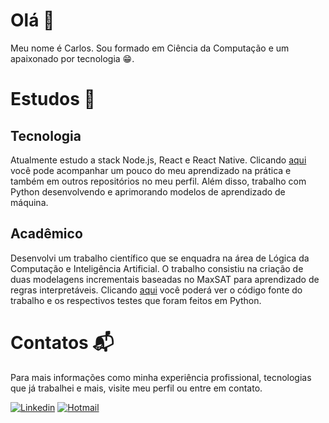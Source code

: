 # Olá  :wave:
Meu nome é Carlos. Sou formado em Ciência da Computação e um apaixonado por tecnologia 😁.

# Estudos :book:
## Tecnologia
Atualmente estudo a stack Node.js, React e React Native. Clicando [aqui](https://github.com/cacajr/Estudando-Stack) você pode acompanhar um pouco do meu aprendizado na prática e também em outros repositórios no meu perfil. Além disso, trabalho com Python desenvolvendo e aprimorando modelos de aprendizado de máquina.

## Acadêmico
Desenvolvi um trabalho científico que se enquadra na área de Lógica da Computação e Inteligência Artificial. O trabalho consistiu na criação de duas modelagens incrementais baseadas no MaxSAT para aprendizado de regras interpretáveis. Clicando [aqui](https://github.com/cacajr/Abordagens-Para-Aprendizado-de-Regras-de-Classificacao-Interpretavel) você poderá ver o código fonte do trabalho e os respectivos testes que foram feitos em Python.

# Contatos :mailbox_with_mail:
Para mais informações como minha experiência profissional, tecnologias que já trabalhei e mais, visite meu perfil ou entre em contato.

[![Linkedin](https://img.shields.io/badge/-Carlos%20Júnior-0077b5?style=flat&logo=Linkedin&logoColor=white&link=https://https://www.linkedin.com/in/carlos-j%C3%BAnior-b6318a193/)](https://www.linkedin.com/in/carlos-j%C3%BAnior-b6318a193/) [![Hotmail](https://img.shields.io/badge/-realcarlos7@hotmail.com-0078d4?style=flat&logo=Microsoft%20Outlook&logoColor=white&link=mailto:realcarlos7@hotmail.com)](mailto:realcarlos7@hotmail.com)
